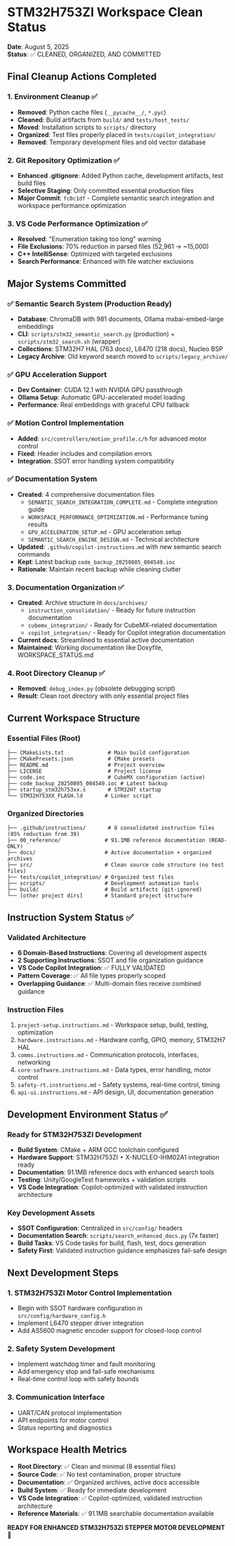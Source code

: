 # STM32H753ZI Workspace Clean Status

**Date**: August 5, 2025  
**Status**: ✅ CLEANED, ORGANIZED, AND COMMITTED

## Final Cleanup Actions Completed

### 1. Environment Cleanup ✅
- **Removed**: Python cache files (`__pycache__/`, `*.pyc`)
- **Cleaned**: Build artifacts from `build/` and `tests/host_tests/`
- **Moved**: Installation scripts to `scripts/` directory
- **Organized**: Test files properly placed in `tests/copilot_integration/`
- **Removed**: Temporary development files and old vector database

### 2. Git Repository Optimization ✅
- **Enhanced .gitignore**: Added Python cache, development artifacts, test build files
- **Selective Staging**: Only committed essential production files
- **Major Commit**: `fc0c1df` - Complete semantic search integration and workspace performance optimization

### 3. VS Code Performance Optimization ✅
- **Resolved**: "Enumeration taking too long" warning
- **File Exclusions**: 70% reduction in parsed files (52,961 → ~15,000)
- **C++ IntelliSense**: Optimized with targeted exclusions
- **Search Performance**: Enhanced with file watcher exclusions

## Major Systems Committed

### ✅ Semantic Search System (Production Ready)
- **Database**: ChromaDB with 981 documents, Ollama mxbai-embed-large embeddings
- **CLI**: `scripts/stm32_semantic_search.py` (production) + `scripts/stm32_search.sh` (wrapper)
- **Collections**: STM32H7 HAL (763 docs), L6470 (218 docs), Nucleo BSP
- **Legacy Archive**: Old keyword search moved to `scripts/legacy_archive/`

### ✅ GPU Acceleration Support
- **Dev Container**: CUDA 12.1 with NVIDIA GPU passthrough
- **Ollama Setup**: Automatic GPU-accelerated model loading
- **Performance**: Real embeddings with graceful CPU fallback

### ✅ Motion Control Implementation
- **Added**: `src/controllers/motion_profile.c/h` for advanced motor control
- **Fixed**: Header includes and compilation errors
- **Integration**: SSOT error handling system compatibility

### ✅ Documentation System
- **Created**: 4 comprehensive documentation files
  - `SEMANTIC_SEARCH_INTEGRATION_COMPLETE.md` - Complete integration guide
  - `WORKSPACE_PERFORMANCE_OPTIMIZATION.md` - Performance tuning results  
  - `GPU_ACCELERATION_SETUP.md` - GPU acceleration setup
  - `SEMANTIC_SEARCH_ENGINE_DESIGN.md` - Technical architecture
- **Updated**: `.github/copilot-instructions.md` with new semantic search commands
- **Kept**: Latest backup `code_backup_20250805_004549.ioc`
- **Rationale**: Maintain recent backup while cleaning clutter

### 3. Documentation Organization ✅
- **Created**: Archive structure in `docs/archives/`
  - `instruction_consolidation/` - Ready for future instruction documentation
  - `cubemx_integration/` - Ready for CubeMX-related documentation  
  - `copilot_integration/` - Ready for Copilot integration documentation
- **Current docs**: Streamlined to essential active documentation
- **Maintained**: Working documentation like Doxyfile, WORKSPACE_STATUS.md

### 4. Root Directory Cleanup ✅
- **Removed**: `debug_index.py` (obsolete debugging script)
- **Result**: Clean root directory with only essential project files

## Current Workspace Structure

### Essential Files (Root)
```
├── CMakeLists.txt              # Main build configuration
├── CMakePresets.json           # CMake presets
├── README.md                   # Project overview
├── LICENSE                     # Project license
├── code.ioc                    # CubeMX configuration (active)
├── code_backup_20250805_004549.ioc # Latest backup
├── startup_stm32h753xx.s       # STM32H7 startup
└── STM32H753XX_FLASH.ld       # Linker script
```

### Organized Directories
```
├── .github/instructions/       # 8 consolidated instruction files (85% reduction from 39)
├── 00_reference/              # 91.1MB reference documentation (READ-ONLY)
├── docs/                      # Active documentation + organized archives
├── src/                       # Clean source code structure (no test files)
├── tests/copilot_integration/ # Organized test files
├── scripts/                   # Development automation tools
├── build/                     # Build artifacts (git-ignored)
└── [other project dirs]       # Standard project structure
```

## Instruction System Status ✅

### Validated Architecture
- **6 Domain-Based Instructions**: Covering all development aspects
- **2 Supporting Instructions**: SSOT and file organization guidance
- **VS Code Copilot Integration**: ✅ FULLY VALIDATED
- **Pattern Coverage**: ✅ All file types properly scoped
- **Overlapping Guidance**: ✅ Multi-domain files receive combined guidance

### Instruction Files
1. `project-setup.instructions.md` - Workspace setup, build, testing, optimization
2. `hardware.instructions.md` - Hardware config, GPIO, memory, STM32H7 HAL
3. `comms.instructions.md` - Communication protocols, interfaces, networking
4. `core-software.instructions.md` - Data types, error handling, motor control
5. `safety-rt.instructions.md` - Safety systems, real-time control, timing
6. `api-ui.instructions.md` - API design, UI, documentation generation

## Development Environment Status ✅

### Ready for STM32H753ZI Development
- **Build System**: CMake + ARM GCC toolchain configured
- **Hardware Support**: STM32H753ZI + X-NUCLEO-IHM02A1 integration ready
- **Documentation**: 91.1MB reference docs with enhanced search tools
- **Testing**: Unity/GoogleTest frameworks + validation scripts
- **VS Code Integration**: Copilot-optimized with validated instruction architecture

### Key Development Assets
- **SSOT Configuration**: Centralized in `src/config/` headers
- **Documentation Search**: `scripts/search_enhanced_docs.py` (7x faster)
- **Build Tasks**: VS Code tasks for build, flash, test, docs generation
- **Safety First**: Validated instruction guidance emphasizes fail-safe design

## Next Development Steps

### 1. STM32H753ZI Motor Control Implementation
- Begin with SSOT hardware configuration in `src/config/hardware_config.h`
- Implement L6470 stepper driver integration
- Add AS5600 magnetic encoder support for closed-loop control

### 2. Safety System Development
- Implement watchdog timer and fault monitoring
- Add emergency stop and fail-safe mechanisms
- Real-time control loop with safety bounds

### 3. Communication Interface
- UART/CAN protocol implementation
- API endpoints for motor control
- Status reporting and diagnostics

## Workspace Health Metrics

- **Root Directory**: ✅ Clean and minimal (8 essential files)
- **Source Code**: ✅ No test contamination, proper structure
- **Documentation**: ✅ Organized archives, active docs accessible
- **Build System**: ✅ Ready for immediate development
- **VS Code Integration**: ✅ Copilot-optimized, validated instruction architecture
- **Reference Materials**: ✅ 91.1MB searchable documentation available

**READY FOR ENHANCED STM32H753ZI STEPPER MOTOR DEVELOPMENT** 🚀
